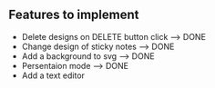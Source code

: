 ## Features to implement

* Delete designs on DELETE button click --> DONE
* Change design of sticky notes --> DONE
* Add a background to svg --> DONE
* Persentaion mode --> DONE
* Add a text editor

